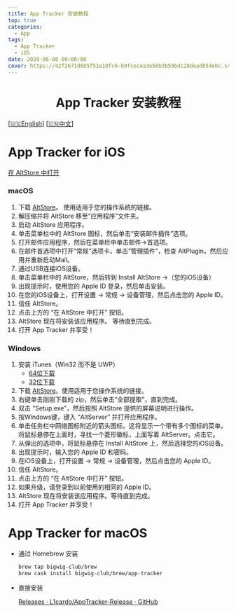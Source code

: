 ```yaml
---
title: App Tracker 安装教程
top: true
categories:
  - App
tags:
  - App Tracker
  - iOS
date: 2020-06-08 00:00:00
cover: https://42f2671d685f51e10fc6-b9fcecea3e50b3b59bdc28dead054ebc.ssl.cf5.rackcdn.com/illustrations/compose_music_ovo2.svg
---
```


<h1 align="center">App Tracker 安装教程</h1>

[[🇺🇸English](https://blog.licardo.cn/posts/8b0ba943/)] [[🇨🇳中文](https://blog.licardo.cn/posts/d41dd91b/)]

# App Tracker for iOS

[在 AltStore 中打开](altstore://install?url=https://github.com/L1cardo/AppTracker-Release/releases/download/v1.0.0/App.Tracker.ipa)

### macOS

1. 下载 [AltStore](https://www.altstore.io/)。 使用适用于您的操作系统的链接。
2. 解压缩并将 AltStore 移至“应用程序”文件夹。
3. 启动 AltStore 应用程序。
4. 单击菜单栏中的 AltStore 图标，然后单击“安装邮件插件”选项。
5. 打开邮件应用程序，然后在菜单栏中单击邮件→首选项。
6. 在邮件首选项中打开“常规”选项卡，单击“管理插件”，检查 AltPlugin，然后应用并重新启动Mail。
7. 通过USB连接iOS设备。
8. 单击菜单栏中的 AltStore，然后转到 Install AltStore →（您的iOS设备）
9. 出现提示时，使用您的 Apple ID 登录，然后单击安装。
10. 在您的iOS设备上，打开设置 → 常规 → 设备管理，然后点击您的 Apple ID。
11. 信任 AltStore。
12. 点击上方的 “在 AltStore 中打开” 按钮。
13. AltStore 现在将安装该应用程序。 等待直到完成。
14. 打开 App Tracker 并享受！

### Windows

1. 安装 iTunes（Win32 而不是 UWP）
   - [64位下载](https://www.apple.com/itunes/download/win64)
   - [32位下载](https://www.apple.com/itunes/download/win32)
2. 下载 [AltStore](https://www.altstore.io/)。使用适用于您操作系统的链接。
3. 右键单击刚刚下载的 zip，然后单击“全部提取”，直到完成。
4. 双击 “Setup.exe”，然后按照 AltStore 提供的屏幕说明进行操作。
5. 按Windows键，键入 “AltServer” 并打开应用程序。
6. 单击任务栏中网络图标附近的箭头图标。这将显示一个带有多个图标的菜单。将鼠标悬停在上面时，寻找一个菱形徽标，上面写着 AltServer。点击它。
7. 从弹出的选项中，将鼠标悬停在 Install AltStore 上，然后选择您的iOS设备。
8. 出现提示时，输入您的 Apple ID 和密码。
9. 在iOS设备上，打开设置 → 常规 → 设备管理，然后点击您的 Apple ID。
10. 信任 AltStore。
11. 点击上方的 “在 AltStore 中打开” 按钮。
12. 如果升级，请登录到以前使用的相同的 Apple ID。
13. AltStore 现在将安装该应用程序。等待直到完成。
14. 打开 App Tracker 并享受！

# App Tracker for macOS

- 通过 Homebrew 安装

    ```bash
    brew tap bigwig-club/brew
    brew cask install bigwig-club/brew/app-tracker
    ```

- 直接安装
  
    [Releases · L1cardo/AppTracker-Release · GitHub](https://github.com/L1cardo/AppTracker-Release/releases)


